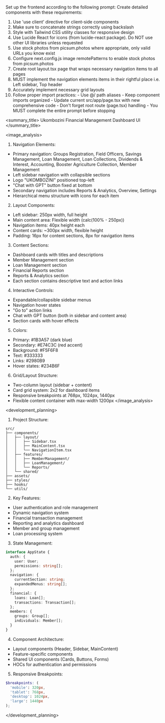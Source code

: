 Set up the frontend according to the following prompt:
  <frontend-prompt>
  Create detailed components with these requirements:
  1. Use 'use client' directive for client-side components
  2. Make sure to concatenate strings correctly using backslash
  3. Style with Tailwind CSS utility classes for responsive design
  4. Use Lucide React for icons (from lucide-react package). Do NOT use other UI libraries unless requested
  5. Use stock photos from picsum.photos where appropriate, only valid URLs you know exist
  6. Configure next.config.js image remotePatterns to enable stock photos from picsum.photos
  7. Create root layout.tsx page that wraps necessary navigation items to all pages
  8. MUST implement the navigation elements items in their rightful place i.e. Left sidebar, Top header
  9. Accurately implement necessary grid layouts
  10. Follow proper import practices:
     - Use @/ path aliases
     - Keep component imports organized
     - Update current src/app/page.tsx with new comprehensive code
     - Don't forget root route (page.tsx) handling
     - You MUST complete the entire prompt before stopping
  </frontend-prompt>

  <summary_title>
Ukombozini Financial Management Dashboard UI
</summary_title>

<image_analysis>
1. Navigation Elements:
- Primary navigation: Groups Registration, Field Officers, Savings Management, Loan Management, Loan Collections, Dividends & Interest, Accounting, Booster Agriculture Collection, Member Management
- Left sidebar navigation with collapsible sections
- Logo "UKOMBOZINI" positioned top-left
- "Chat with GPT" button fixed at bottom
- Secondary navigation includes Reports & Analytics, Overview, Settings
- Hierarchical menu structure with icons for each item

2. Layout Components:
- Left sidebar: 250px width, full height
- Main content area: Flexible width (calc(100% - 250px))
- Navigation items: 40px height each
- Content cards: ~300px width, flexible height
- Padding: 16px for content sections, 8px for navigation items

3. Content Sections:
- Dashboard cards with titles and descriptions
- Member Management section
- Loan Management section
- Financial Reports section
- Reports & Analytics section
- Each section contains descriptive text and action links

4. Interactive Controls:
- Expandable/collapsible sidebar menus
- Navigation hover states
- "Go to" action links
- Chat with GPT button (both in sidebar and content area)
- Section cards with hover effects

5. Colors:
- Primary: #1B3A57 (dark blue)
- Secondary: #E74C3C (red accent)
- Background: #F5F6F8
- Text: #333333
- Links: #2980B9
- Hover states: #234B6F

6. Grid/Layout Structure:
- Two-column layout (sidebar + content)
- Card grid system: 2x2 for dashboard items
- Responsive breakpoints at 768px, 1024px, 1440px
- Flexible content container with max-width 1200px
</image_analysis>

<development_planning>
1. Project Structure:
```
src/
├── components/
│   ├── layout/
│   │   ├── Sidebar.tsx
│   │   ├── MainContent.tsx
│   │   └── NavigationItem.tsx
│   ├── features/
│   │   ├── MemberManagement/
│   │   ├── LoanManagement/
│   │   └── Reports/
│   └── shared/
├── assets/
├── styles/
├── hooks/
└── utils/
```

2. Key Features:
- User authentication and role management
- Dynamic navigation system
- Financial transaction management
- Reporting and analytics dashboard
- Member and group management
- Loan processing system

3. State Management:
```typescript
interface AppState {
  auth: {
    user: User;
    permissions: string[];
  };
  navigation: {
    currentSection: string;
    expandedMenus: string[];
  };
  financial: {
    loans: Loan[];
    transactions: Transaction[];
  };
  members: {
    groups: Group[];
    individuals: Member[];
  }
}
```

4. Component Architecture:
- Layout components (Header, Sidebar, MainContent)
- Feature-specific components
- Shared UI components (Cards, Buttons, Forms)
- HOCs for authentication and permissions

5. Responsive Breakpoints:
```scss
$breakpoints: (
  'mobile': 320px,
  'tablet': 768px,
  'desktop': 1024px,
  'large': 1440px
);
```
</development_planning>